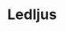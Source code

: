 ---
title: 'Ledljus'
symbol_image: '/images/symbols/kr/24.svg'
weight: 24
card: true
card_color: 'bg-symbol-green'
---
